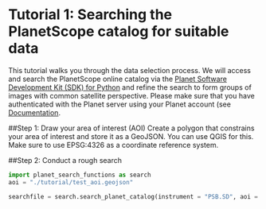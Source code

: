 # Tutorial 1: Searching the PlanetScope catalog for suitable data

This tutorial walks you through the data selection process. We will access and search the PlanetScope online catalog via the [Planet Software Development Kit (SDK) for Python](https://github.com/planetlabs/planet-client-python) and refine the search to form groups of images with common satellite perspective. Please make sure that you have authenticated with the Planet server using your Planet account (see [Documentation](https://planet-sdk-for-python-v2.readthedocs.io/en/latest/get-started/quick-start-guide/#step-4-sign-on-to-your-account).

##Step 1: Draw your area of interest (AOI)
Create a polygon that constrains your area of interest and store it as a GeoJSON. You can use QGIS for this. Make sure to use EPSG:4326 as a coordinate reference system.  

##Step 2: Conduct a rough search
``` python
import planet_search_functions as search
aoi = "./tutorial/test_aoi.geojson"

searchfile = search.search_planet_catalog(instrument = "PSB.SD", aoi = aoi, cloud_cover_max=0.1, date_start = "2020-03-01", date_stop = "2023-06-30")

```
